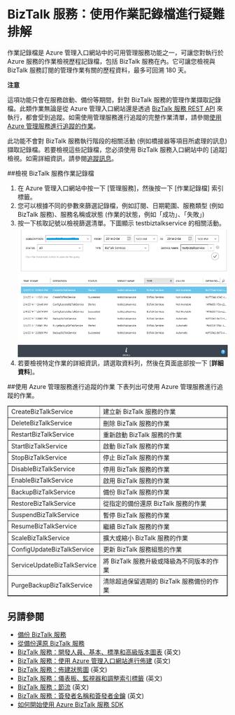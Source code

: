 <properties 
	pageTitle="BizTalk 服務：使用作業記錄進行疑難排解 | Azure" 
	description="使用作業記錄疑難排解 BizTalk 服務。MABS，WABS" 
	services="biztalk-services" 
	documentationCenter="" 
	authors="nitinme" 
	manager="dwrede" 
	editor="cgronlun"/>

<tags 
	ms.service="biztalk-services" 
	ms.workload="integration" 
	ms.tgt_pltfrm="na" 
	ms.devlang="na" 
	ms.topic="article" 
	ms.date="02/16/2015" 
	ms.author="mandia"/>


# BizTalk 服務：使用作業記錄檔進行疑難排解

作業記錄檔是 Azure 管理入口網站中的可用管理服務功能之一，可讓您對執行於 Azure 服務的作業檢視歷程記錄檔，包括 BizTalk 服務在內。它可讓您檢視與 BizTalk 服務訂閱的管理作業有關的歷程資料，最多可回溯 180 天。

<div class="dev-callout"><b>注意</b>
<p>這項功能只會在服務啟動、備份等期間，針對 BizTalk 服務的管理作業擷取記錄檔。此類作業無論是從 Azure 管理入口網站還是透過 <a href="http://msdn.microsoft.com/library/windowsazure/dn232347.aspx">BizTalk 服務 REST API</a> 來執行，都會受到追蹤。如需使用管理服務進行追蹤的完整作業清單，請參閱<a href="#bizops">使用 Azure 管理服務進行追蹤的作業</a>。</p>
<p>此功能不會對 BizTalk 服務執行階段的相關活動 (例如橋接器等項目所處理的訊息) 擷取記錄檔。若要檢視這些記錄檔，您必須使用 BizTalk 服務入口網站中的 [追蹤] 檢視。如需詳細資訊，請參閱<a HREF="http://msdn.microsoft.com/library/windowsazure/hh949805.aspx">追蹤訊息</a>。</p>
</div>

##<a name="viewlogs"></a>檢視 BizTalk 服務作業記錄檔
1. 在 Azure 管理入口網站中按一下 [管理服務]，然後按一下 [作業記錄檔] 索引標籤。
2. 您可以根據不同的參數來篩選記錄檔，例如訂閱、日期範圍、服務類型 (例如 BizTalk 服務)、服務名稱或狀態 (作業的狀態，例如「成功」、「失敗」)
3. 按一下核取記號以檢視篩選清單。下圖顯示 testbiztalkservice 的相關活動。
	![View operation logs][ViewLogs] 
4. 若要檢視特定作業的詳細資訊，請選取資料列，然後在頁面底部按一下 [<b>詳細資料</b>]。


##<a name="bizops"></a>使用 Azure 管理服務進行追蹤的作業
下表列出可使用 Azure 管理服務進行追蹤的作業。

<table border="1" cellpadding="5">
<tr>
<td>CreateBizTalkService</td> 
<td align="left">建立新 BizTalk 服務的作業</td> 
</tr> 
<tr>
<td>DeleteBizTalkService</td> 
<td align="left">刪除 BizTalk 服務的作業</td>  
</tr> 
<tr>
<td>RestartBizTalkService</td> 
<td align="left">重新啟動 BizTalk 服務的作業</td> 
</tr>
<tr>
<td>StartBizTalkService</td> 
<td align="left">啟動 BizTalk 服務的作業</td> 
</tr>
<tr>
<td>StopBizTalkService</td> 
<td align="left">停止 BizTalk 服務的作業</td> 
</tr>
<tr>
<td>DisableBizTalkService</td> 
<td align="left">停用 BizTalk 服務的作業</td> 
</tr>
<tr>
<td>EnableBizTalkService</td> 
<td align="left">啟用 BizTalk 服務的作業</td> 
</tr>
<tr>
<td>BackupBizTalkService</td> 
<td align="left">備份 BizTalk 服務的作業</td> 
</tr>
<tr>
<td>RestoreBizTalkService</td> 
<td align="left">從指定的備份還原 BizTalk 服務的作業</td> 
</tr>
<tr>
<td>SuspendBizTalkService</td> 
<td align="left">暫停 BizTalk 服務的作業</td> 
</tr>
<tr>
<td>ResumeBizTalkService</td> 
<td align="left">繼續 BizTalk 服務的作業</td> 
</tr>
<tr>
<td>ScaleBizTalkService</td> 
<td align="left">擴大或縮小 BizTalk 服務的作業</td> 
</tr>
<tr>
<td>ConfigUpdateBizTalkService</td> 
<td align="left">更新 BizTalk 服務組態的作業</td> 
</tr>
<tr>
<td>ServiceUpdateBizTalkService</td> 
<td align="left">將 BizTalk 服務升級或降級為不同版本的作業</td> 
</tr>
<tr>
<td>PurgeBackupBizTalkService</td> 
<td align="left">清除超過保留週期的 BizTalk 服務備份的作業</td> 
</tr>
</table>


## 另請參閱
- [備份 BizTalk 服務](http://go.microsoft.com/fwlink/p/?LinkID=325584)
- [從備份還原 BizTalk 服務](http://go.microsoft.com/fwlink/p/?LinkID=325582)
- [BizTalk 服務：開發人員、基本、標準和高級版本圖表](http://go.microsoft.com/fwlink/p/?LinkID=302279) (英文)
- [BizTalk 服務：使用 Azure 管理入口網站進行佈建](http://go.microsoft.com/fwlink/p/?LinkID=302280) (英文)
- [BizTalk 服務：佈建狀態圖](http://go.microsoft.com/fwlink/p/?LinkID=329870) (英文)
- [BizTalk 服務：儀表板、監視器和調整索引標籤](http://go.microsoft.com/fwlink/p/?LinkID=302281) (英文)
- [BizTalk 服務：節流](http://go.microsoft.com/fwlink/p/?LinkID=302282) (英文)
- [BizTalk 服務：簽發者名稱和簽發者金鑰](http://go.microsoft.com/fwlink/p/?LinkID=303941) (英文)
- [如何開始使用 Azure BizTalk 服務 SDK](http://go.microsoft.com/fwlink/p/?LinkID=302335)

[ViewLogs]: ./media/biztalk-troubleshoot-using-ops-logs/Operation-Logs.png

<!--HONumber=46--> 
 